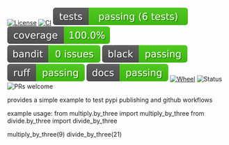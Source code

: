 [![License](https://img.shields.io/github/license/k4144/coron)](https://github.com/k4144/coron/blob/main/LICENSE)
[![CI](https://github.com/k4144/coron/actions/workflows/project-ci.yml/badge.svg)](https://github.com)
[![Tests](https://raw.githubusercontent.com/k4144/coron/main/badges/tests.svg)](https://docs.pytest.org/en/stable/)
[![Coverage](https://raw.githubusercontent.com/k4144/coron/main/badges/coverage.svg)](https://docs.pytest.org/en/stable/)  
[![Bandit](https://raw.githubusercontent.com/k4144/coron/main/badges/bandit.svg)](https://bandit.readthedocs.io/en/latest/)
[![Black](https://raw.githubusercontent.com/k4144/coron/main/badges/black.svg)](https://pypi.org/project/black/)
[![Ruff](https://raw.githubusercontent.com/k4144/coron/main/badges/ruff.svg)](https://pypi.org/project/ruff/)
[![Docs](https://raw.githubusercontent.com/k4144/coron/main/badges/docs.svg)](https://www.sphinx-doc.org/en/master/usage/quickstart.html)
[![Wheel](https://img.shields.io/pypi/wheel/pytonb)](https://pypi.org/project/coron/)
![Status](https://img.shields.io/badge/status-beta-blue)
![PRs welcome](https://img.shields.io/badge/PRs-welcome-brightgreen)


provides a simple example to test pypi publishing and github workflows


example usage:
from multiply.by_three import multiply_by_three
from divide.by_three import divide_by_three

multiply_by_three(9)
divide_by_three(21)
